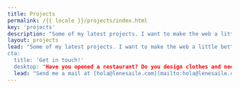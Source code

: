 ```yaml
---
title: Projects
permalink: /{{ locale }}/projects/index.html
key: 'projects'
description: "Some of my latest projects. I want to make the web a little better: For the people and organizations I work with, for their users and for our planet."
layout: projects
lead: "Some of my latest projects. I want to make the web a little better: For the people and organizations I work with, for their users and for our planet.
cta:
  title: 'Get in touch!'
  desktop: "Have you opened a restaurant? Do you design clothes and need a shop? Are you a coach? An actress, actor, singer? Have you set A cousin made you a website 10 years ago and it's going badly?..."
  lead: "Send me a mail at [hola@lenesaile.com](mailto:hola@lenesaile.com) and tell me about your project, opportunities or whatever you have in mind! I'm always up for a chat."
---
```

